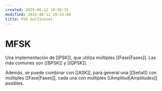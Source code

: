 ```yaml
---
created: 2025-06-12 19:50:15
modified: 2025-06-12 19:55:08
title: PSK multinivel
---
```


# MFSK

Una implementación de [[PSK]], que utiliza múltiples [[Fase|Fases]]. Las más comunes son [[BPSK]] y [[QPSK]].

Además, se puede combinar con [[ASK]], para general una [[Señal]] con múltiples [[Fase|Fases]], cada una con múltiples [[Amplitud|Amplitudes]] posibles.
